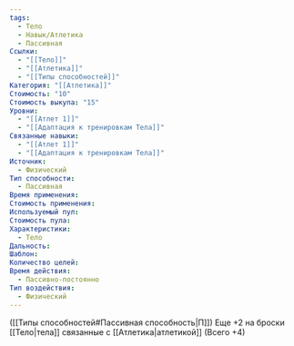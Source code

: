 ```yaml
---
tags:
  - Тело
  - Навык/Атлетика
  - Пассивная
Ссылки:
  - "[[Тело]]"
  - "[[Атлетика]]"
  - "[[Типы способностей]]"
Категория: "[[Атлетика]]"
Стоимость: "10"
Стоимость выкупа: "15"
Уровни:
  - "[[Атлет 1]]"
  - "[[Адаптация к тренировкам Тела]]"
Связанные навыки:
  - "[[Атлет 1]]"
  - "[[Адаптация к тренировкам Тела]]"
Источник:
  - Физический
Тип способности:
  - Пассивная
Время применения: 
Стоимость применения: 
Используемый пул: 
Стоимость пула: 
Характеристики:
  - Тело
Дальность: 
Шаблон: 
Количество целей: 
Время действия:
  - Пассивно-постоянно
Тип воздействия:
  - Физический
---
```

([[Типы способностей#Пассивная способность|П]]) Еще +2 на броски [[Тело|тела]] связанные с [[Атлетика|атлетикой]] (Всего +4)